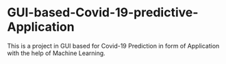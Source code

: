 # GUI-based-Covid-19-predictive-Application
This is a project in GUI based for Covid-19 Prediction in form of Application with the help of Machine Learning.
